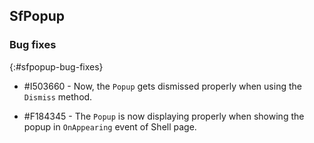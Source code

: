 ## SfPopup

### Bug fixes
{:#sfpopup-bug-fixes}

* \#I503660 - Now, the `Popup` gets dismissed properly when using the `Dismiss` method.

* \#F184345 - The `Popup` is now displaying properly when showing the popup in `OnAppearing` event of Shell page.